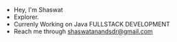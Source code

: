- Hey, I'm Shaswat
- Explorer.   
- Currenly Working on Java FULLSTACK DEVELOPMENT
- Reach me through shaswatanandsdr@gmail.com

<!---
Shaswat13/Shaswat13 is a ✨ special ✨ repository because its `README.md` (this file) appears on your GitHub profile.
You can click the Preview link to take a look at your changes.
--->
